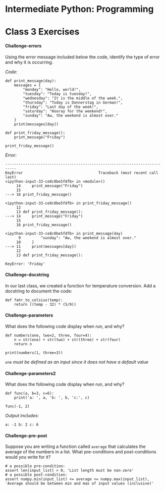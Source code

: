 # Intermediate Python: Programming
# Class 3 Exercises

#### Challenge-errors

Using the error message included below the code,
identify the type of error and why it is occurring.

*Code:*
```
def print_message(day):
    messages = {
        "monday": "Hello, world!",
        "tuesday": "Today is tuesday!",
        "wednesday": "It is the middle of the week.",
        "thursday": "Today is Donnerstag in German!",
        "friday": "Last day of the week!",
        "saturday": "Hooray for the weekend!",
        "sunday": "Aw, the weekend is almost over."
    }
    print(messages[day])

def print_friday_message():
    print_message("Friday")

print_friday_message()
```
*Error:*
```
---------------------------------------------------------------------------
KeyError                                  Traceback (most recent call last)
<ipython-input-33-ce8c0be5fdfb> in <module>()
     14     print_message("Friday")
     15
---> 16 print_friday_message()

<ipython-input-33-ce8c0be5fdfb> in print_friday_message()
     12
     13 def print_friday_message():
---> 14     print_message("Friday")
     15
     16 print_friday_message()

<ipython-input-33-ce8c0be5fdfb> in print_message(day)
      9         "sunday": "Aw, the weekend is almost over."
     10     }
---> 11     print(messages[day])
     12
     13 def print_friday_message():

KeyError: 'Friday'
```

#### Challenge-docstring

In our last class, we created a function for temperature conversion.
Add a docstring to document the code:
```
def fahr_to_celsius(temp):
    return ((temp - 32) * (5/9))
```

#### Challenge-parameters

What does the following code display when run, and why?

```
def numbers(one, two=2, three, four=4):
    n = str(one) + str(two) + str(three) + str(four)
    return n

print(numbers(1, three=3))
```

*`one` must be defined as an input since it does not have a default value*

#### Challenge-parameters2

What does the following code display when run, and why?

```
def func(a, b=3, c=6):
    print('a: ', a, 'b: ', b, 'c:', c)

func(-1, 2)
```

*Output includes:*
```
a: -1 b: 2 c: 6
```

#### Challenge-pre-post

Suppose you are writing a function called `average` that calculates the average of the numbers in a list. What pre-conditions and post-conditions would you write for it?

```
# a possible pre-condition:
assert len(input_list) > 0, 'List length must be non-zero'
# a possible post-condition:
assert numpy.min(input_list) <= average <= numpy.max(input_list),
'Average should be between min and max of input values (inclusive)'
```
